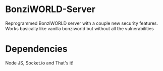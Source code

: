 # BonziWORLD-Server
Reprogrammed BonziWORLD server with a couple new security features. Works basically like vanilla bonziworld but without all the vulnerabilities

# Dependencies
Node JS, Socket.io and That's it!
